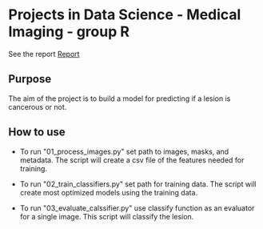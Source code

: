 # Projects in Data Science - Medical Imaging - group R

See the report [Report](Project_Report.pdf)

## Purpose
The aim of the project is to build a model for predicting if a lesion is cancerous or not.

## How to use
* To run "01_process_images.py" set path to images, masks, and metadata. The script will create a csv file of the features needed for training.

* To run "02_train_classifiers.py" set path for training data. The script 
will create most optimized models using the training data.

* To run "03_evaluate_calssifier.py" use classify function as an evaluator for a single image. This script will classify the lesion.
